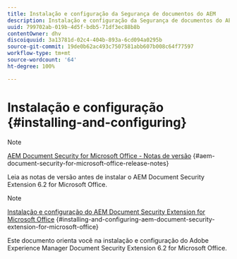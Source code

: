 ```yaml
---
title: Instalação e configuração da Segurança de documentos do AEM
description: Instalação e configuração da Segurança de documentos do AEM
uuid: 799702ab-019b-4d5f-bdb5-71df3ec88b8b
contentOwner: dhv
discoiquuid: 3a13781d-02c4-404b-893a-6cd094a0295b
source-git-commit: 19de0b62ac493c7507581abb607b008c64f77597
workflow-type: tm+mt
source-wordcount: '64'
ht-degree: 100%

---
```



# Instalação e configuração {#installing-and-configuring}

>[!NOTE]
>
>[AEM Document Security for Microsoft Office - Notas de versão](../document-security-extension-release-notes.md) {#aem-document-security-for-microsoft-office-release-notes}
>
>Leia as notas de versão antes de instalar o AEM Document Security Extension 6.2 for Microsoft Office.

>[!NOTE]
>
>[Instalação e configuração do AEM Document Security Extension for Microsoft Office](../installing-configuring-aemdsext.md) {#installing-and-configuring-aem-document-security-extension-for-microsoft-office}
>
>Este documento orienta você na instalação e configuração do Adobe Experience Manager Document Security Extension 6.2 for Microsoft Office.

